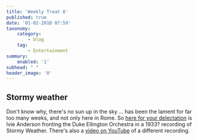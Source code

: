 ```yaml
---
title: 'Weekly Treat 8'
published: true
date: '01-02-2010 07:59'
taxonomy:
    category:
        - blog
    tag:
        - Entertainment
summary:
    enabled: '1'
subhead: " "
header_image: '0'
---
```


## Stormy weather

Don't know why, there's no sun up in the sky ... has been the lament for far too many weeks, and not only here in Rome. So [here for your delectation](18-Stormy-Weather.mp3) is Ivie Anderson fronting the Duke Ellington Orchestra in a 1933? recording of Stormy Weather. There's also a [video on YouTube](https://www.youtube.com/watch?v=VeuafK31EUw) of a different recording.
